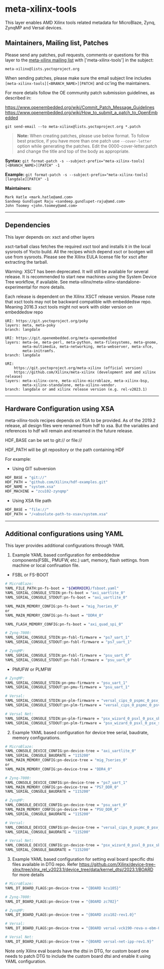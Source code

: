# meta-xilinx-tools

This layer enables AMD Xilinx tools related metadata for MicroBlaze, Zynq,
ZynqMP and Versal devices.

## Maintainers, Mailing list, Patches

Please send any patches, pull requests, comments or questions for this layer to
the [meta-xilinx mailing list](https://lists.yoctoproject.org/g/meta-xilinx)
with ['meta-xilinx-tools'] in the subject:

	meta-xilinx@lists.yoctoproject.org

When sending patches, please make sure the email subject line includes
`[meta-xilinx-tools][<BRANCH_NAME>][PATCH]` and cc'ing the maintainers.

For more details follow the OE community patch submission guidelines, as described in:

https://www.openembedded.org/wiki/Commit_Patch_Message_Guidelines
https://www.openembedded.org/wiki/How_to_submit_a_patch_to_OpenEmbedded

`git send-email --to meta-xilinx@lists.yoctoproject.org *.patch`

> **Note:** When creating patches, please use below format. To follow best practice,
> if you have more than one patch use `--cover-letter` option while generating the
> patches. Edit the 0000-cover-letter.patch and change the title and top of the
> body as appropriate.

**Syntax:**
`git format-patch -s --subject-prefix="meta-xilinx-tools][<BRANCH_NAME>][PATCH" -1`

**Example:**
`git format-patch -s --subject-prefix="meta-xilinx-tools][langdale][PATCH" -1`

**Maintainers:**

	Mark Hatle <mark.hatle@amd.com>
	Sandeep Gundlupet Raju <sandeep.gundlupet-raju@amd.com>
	John Toomey <john.toomey@amd.com>
---

## Dependencies

This layer depends on: xsct and other layers

xsct-tarball class fetches the required xsct tool and installs it in the local
sysroots of Yocto build. All the recipes which depend xsct or bootgen will use
from sysroots. Please see the Xilinx EULA license file for xsct after
extracting the tarball.

Warning: XSCT has been deprecated. It will still be available for several release.
It is recommended to start new machines using the System Device Tree workflow, if
available.  See meta-xilinx/meta-xilinx-standalone-experimental for more details.

Each release is dependent on the Xilinx XSCT release version. Please note that
xsct tools may not be backward compatible with embeddedsw repo. Meaning
2016.3 xsct tools might not work with older version on embeddedsw repo

	URI: https://git.yoctoproject.org/poky
	layers: meta, meta-poky
	branch: langdale

	URI: https://git.openembedded.org/meta-openembedded
	layers: meta-oe, meta-perl, meta-python, meta-filesystems, meta-gnome,
            meta-multimedia, meta-networking, meta-webserver, meta-xfce,
            meta-initramfs.
	branch: langdale

	URI:
        https://git.yoctoproject.org/meta-xilinx (official version)
        https://github.com/Xilinx/meta-xilinx (development and amd xilinx release)
	layers: meta-xilinx-core, meta-xilinx-microblaze, meta-xilinx-bsp,
            meta-xilinx-standalone, meta-xilinx-vendor.
	branch: langdale or amd xilinx release version (e.g. rel-v2023.1)
---

## Hardware Configuration using XSA

meta-xilinx-tools recipes depends on XSA to be provided.
As of the 2019.2 release, all design files were renamed from hdf to xsa.
But the variables and references to hdf will remain and renamed in the future release.

HDF_BASE can be set to git:// or file://

HDF_PATH will be git repository or the path containing HDF

For example:

* Using GIT subversion
```bash
HDF_BASE = "git://"
HDF_PATH = "github.com/Xilinx/hdf-examples.git"
HDF_NAME = "system.xsa"
HDF_MACHINE = "zcu102-zynqmp"
```
* Using XSA file path
```bash
HDF_BASE = "file://"
HDF_PATH = "/<absolute-path-to-xsa>/system.xsa"
```
---

## Additional configurations using YAML

This layer provides additional configurations through YAML

1. Example YAML based configuration for embeddedsw components(FSBL, PMUFW, etc.) uart, memory, flash settings.
   from machine or local confiruation file.

* FSBL or FS-BOOT
```bash
# MicroBlaze:
YAML_FILE_PATH:pn-fs-boot = "${WORKDIR}/fsboot.yaml"
YAML_SERIAL_CONSOLE_STDIN:pn-fs-boot = "axi_uartlite_0"
YAML_SERIAL_CONSOLE_STDOUT:pn-fs-boot = "axi_uartlite_0"

YAML_MAIN_MEMORY_CONFIG:pn-fs-boot = "mig_7series_0"
or
YAML_MAIN_MEMORY_CONFIG:pn-fs-boot = "DDR4_0"

YAML_FLASH_MEMORY_CONFIG:pn-fs-boot = "axi_quad_spi_0"

# Zynq-7000:
YAML_SERIAL_CONSOLE_STDIN:pn-fsbl-firmware = "ps7_uart_1"
YAML_SERIAL_CONSOLE_STDOUT:pn-fsbl-firmware = "ps7_uart_1"

# ZynqMP:
YAML_SERIAL_CONSOLE_STDIN:pn-fsbl-firmware = "psu_uart_0"
YAML_SERIAL_CONSOLE_STDOUT:pn-fsbl-firmware = "psu_uart_0"
```

* PMUFW or PLMFW
```bash
# ZynqMP:
YAML_SERIAL_CONSOLE_STDIN:pn-pmu-firmware = "psu_uart_1"
YAML_SERIAL_CONSOLE_STDOUT:pn-pmu-firmware = "psu_uart_1"

# Versal:
YAML_SERIAL_CONSOLE_STDIN:pn-plm-firmware = "versal_cips_0_pspmc_0_psv_sbsauart_0"
YAML_SERIAL_CONSOLE_STDOUT:pn-plm-firmware = "versal_cips_0_pspmc_0_psv_sbsauart_0"

# Versal Net:
YAML_SERIAL_CONSOLE_STDIN:pn-plm-firmware = "psx_wizard_0_psxl_0_psx_sbsauart_0"
YAML_SERIAL_CONSOLE_STDOUT:pn-plm-firmware = "psx_wizard_0_psxl_0_psx_sbsauart_0"
```

2. Example YAML based configuration for device tree serial, baudrate, memory
   configurations.

```bash
# MicroBlaze:
YAML_CONSOLE_DEVICE_CONFIG:pn-device-tree = "axi_uartlite_0"
YAML_SERIAL_CONSOLE_BAUDRATE = "115200"
YAML_MAIN_MEMORY_CONFIG:pn-device-tree = "mig_7series_0"
or
YAML_MAIN_MEMORY_CONFIG:pn-device-tree = "DDR4_0"

# Zynq-7000:
YAML_CONSOLE_DEVICE_CONFIG:pn-device-tree = "ps7_uart_1"
YAML_MAIN_MEMORY_CONFIG:pn-device-tree = "PS7_DDR_0"
YAML_SERIAL_CONSOLE_BAUDRATE = "115200"

# ZynqMP:
YAML_CONSOLE_DEVICE_CONFIG:pn-device-tree = "psu_uart_0"
YAML_MAIN_MEMORY_CONFIG:pn-device-tree = "PSU_DDR_0"
YAML_SERIAL_CONSOLE_BAUDRATE = "115200"

# Versal:
YAML_CONSOLE_DEVICE_CONFIG:pn-device-tree = "versal_cips_0_pspmc_0_psv_sbsauart_0"
YAML_SERIAL_CONSOLE_BAUDRATE = "115200"

# Versal Net:
YAML_CONSOLE_DEVICE_CONFIG:pn-device-tree = "psx_wizard_0_psxl_0_psx_sbsauart_0"
YAML_SERIAL_CONSOLE_BAUDRATE = "115200"
```

3. Example YAML based configuration for setting eval board specific dtsi files available in DTG repo.
Refer https://github.com/Xilinx/device-tree-xlnx/tree/xlnx_rel_v2023.1/device_tree/data/kernel_dtsi/2023.1/BOARD
for more details

```bash
# MicroBlaze:
YAML_DT_BOARD_FLAGS:pn-device-tree = "{BOARD kcu105}"

# Zynq-7000:
YAML_DT_BOARD_FLAGS:pn-device-tree = "{BOARD zc702}"

# ZynqMP:
YAML_DT_BOARD_FLAGS:pn-device-tree = "{BOARD zcu102-rev1.0}"

# Versal:
YAML_DT_BOARD_FLAGS:pn-device-tree = "{BOARD versal-vck190-reva-x-ebm-01-reva}"

# Versal Net:
YAML_DT_BOARD_FLAGS:pn-device-tree = "{BOARD versal-net-ipp-rev1.9}"
```

Note only Xilinx eval boards have the dtsi in DTG, for custom board one needs
to patch DTG to include the custom board dtsi and enable it using YAML
configuration.
